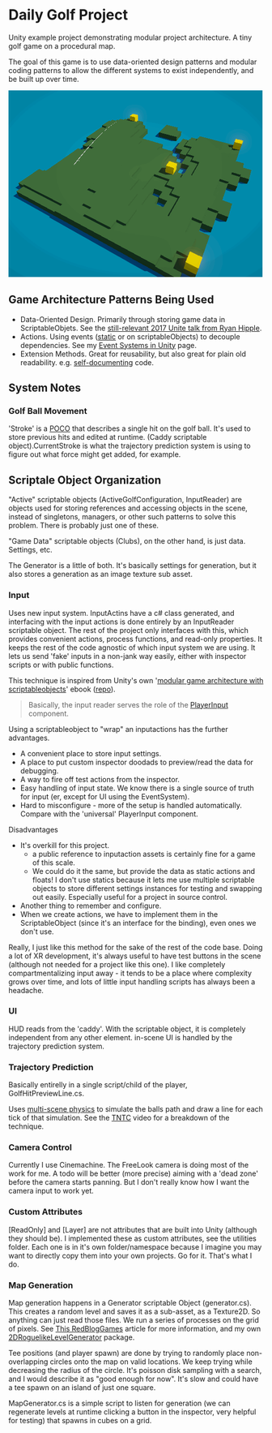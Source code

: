 # Daily Golf Project
Unity example project demonstrating modular project architecture. A tiny golf game on a procedural map.

The goal of this game is to use data-oriented design patterns and modular coding patterns to allow the different systems to exist independently, and be built up over time.

![A gif of the island continuously regenerating](Documentation/island_gen_1.gif)

## Game Architecture Patterns Being Used
- Data-Oriented Design. Primarily through storing game data in ScriptableObjets. See the [still-relevant 2017 Unite talk from Ryan Hipple](https://www.youtube.com/watch?v=raQ3iHhE_Kk).
- Actions. Using events ([static](https://guidebook.hdyar.com/docs/programming/advanced/static-objects-and-unity/) or on scriptableObjects) to decouple dependencies. See my [Event Systems in Unity](https://guidebook.hdyar.com/docs/programming/architecture/event-systems/) page.
- Extension Methods. Great for reusability, but also great for plain old readability. e.g. [self-documenting](https://en.wikipedia.org/wiki/Self-documenting_code) code.

## System Notes
### Golf Ball Movement
'Stroke' is a [POCO](https://en.wikipedia.org/wiki/Plain_old_CLR_object) that describes a single hit on the golf ball. It's used to store previous hits and edited at runtime. (Caddy scriptable object).CurrentStroke is what the trajectory prediction system is using to figure out what force might get added, for example.

## Scriptale Object Organization
"Active" scriptable objects (ActiveGolfConfiguration, InputReader) are objects used for storing references and accessing objects in the scene, instead of singletons, managers, or other such patterns to solve this problem. There is probably just one of these.

"Game Data" scriptable objects (Clubs), on the other hand, is just data. Settings, etc.

The Generator is a little of both. It's basically settings for generation, but it also stores a generation as an image texture sub asset.

### Input
Uses new input system. InputActins have a c# class generated, and interfacing with the input actions is done entirely by an InputReader scriptable object. The rest of the project only interfaces with this, which provides convenient actions, process functions, and read-only properties. It keeps the rest of the code agnostic of which input system we are using. It lets us send 'fake' inputs in a non-jank way easily, either with inspector scripts or with public functions. 

This technique is inspired from Unity's own '[modular game architecture with scriptableobjects](https://resources.unity.com/games/create-modular-game-architecture-with-scriptable-objects-ebook?ungated=true)' ebook ([repo](https://github.com/UnityTechnologies/PaddleGameSO)).

> Basically, the input reader serves the role of the [PlayerInput](https://docs.unity3d.com/Packages/com.unity.inputsystem@1.8/manual/PlayerInput.html) component.

Using a scriptableobject to "wrap" an inputactions has the further advantages.
- A convenient place to store input settings.
- A place to put custom inspector doodads to preview/read the data for debugging.
- A way to fire off test actions from the inspector.
- Easy handling of input state. We know there is a single source of truth for input (er, except for UI using the EventSystem).
- Hard to misconfigure - more of the setup is handled automatically. Compare with the 'universal' PlayerInput component.

Disadvantages
- It's overkill for this project.
  - a public reference to inputaction assets is certainly fine for a game of this scale.
  - We could do it the same, but provide the data as static actions and floats! I don't use statics because it lets me use multiple scriptable objects to store different settings instances for testing and swapping out easily. Especially useful for a project in source control.
- Another thing to remember and configure.
- When we create actions, we have to implement them in the ScriptableObject (since it's an interface for the binding), even ones we don't use.

Really, I just like this method for the sake of the rest of the code base. Doing a lot of XR development, it's always useful to have test buttons in the scene (although not needed for a project like this one). I like completely compartmentalizing input away - it tends to be a place where complexity grows over time, and lots of little input handling scripts has always been a headache.

### UI
HUD reads from the 'caddy'. With the scriptable object, it is completely independent from any other element.
in-scene UI is handled by the trajectory prediction system.

### Trajectory Prediction
Basically entirelly in a single script/child of the player, GolfHitPreviewLine.cs.

Uses [multi-scene physics](https://docs.unity3d.com/Manual/physics-multi-scene.html) to simulate the balls path and draw a line for each tick of that simulation. See the [TNTC](https://www.youtube.com/watch?v=4VUmhuhkELk) video for a breakdown of the technique.

### Camera Control
Currently I use Cinemachine. The FreeLook camera is doing most of the work for me. 
A todo will be better (more precise) aiming with a 'dead zone' before the camera starts panning. But I don't really know how I want the camera input to work yet.

### Custom Attributes
[ReadOnly] and [Layer] are not attributes that are built into Unity (although they should be).
I implemented these as custom attributes, see the utilities folder. Each one is in it's own folder/namespace because I imagine you may want to directly copy them into your own projects. Go for it. That's what I do.

### Map Generation
Map generation happens in a Generator scriptable Object (generator.cs). This creates a random level and saves it as a sub-asset, as a Texture2D. So anything can just read those files. We run a series of processes on the grid of pixels. See [This RedBlogGames](https://www.redblobgames.com/maps/terrain-from-noise/#islands) article for more information, and my own [2DRoguelikeLevelGenerator](https://github.com/hunterdyar/2DRougelikeLevelGenerator/) package.

Tee positions (and player spawn) are done by trying to randomly place non-overlapping circles onto the map on valid locations. We keep trying while decreasing the radius of the circle. It's poisson disk sampling with a search, and I would describe it as "good enough for now". It's slow and could have a tee spawn on an island of just one square.

MapGenerator.cs is a simple script to listen for generation (we can regenerate levels at runtime clicking a button in the inspector, very helpful for testing) that spawns in cubes on a grid.
